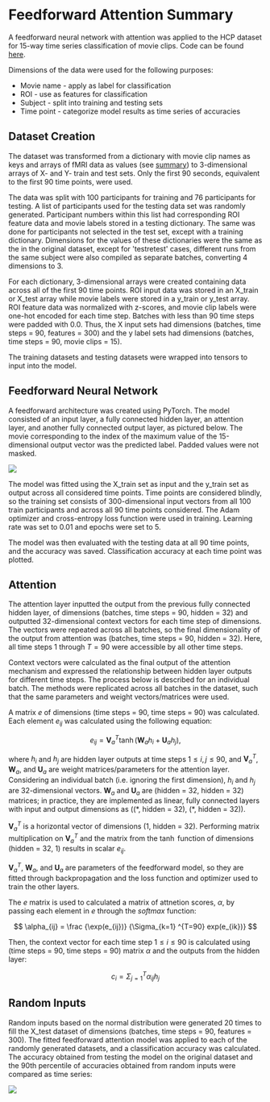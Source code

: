 # Feedforward Attention Summary

A feedforward neural network with attention was applied to the HCP dataset for 15-way time series classification of movie clips. Code can be found [here](ff_attention.ipynb).

Dimensions of the data were used for the following purposes:
* Movie name - apply as label for classification
* ROI - use as features for classification
* Subject - split into training and testing sets
* Time point - categorize model results as time series of accuracies

## Dataset Creation
The dataset was transformed from a dictionary with movie clip names as keys and arrays of fMRI data as values (see [summary](hcp_summary.md)) to 3-dimensional arrays of X- and Y- train and test sets. Only the first 90 seconds, equivalent to the first 90 time points, were used. 

The data was split with 100 participants for training and 76 participants for testing. A list of participants used for the testing data set was randomly generated. Participant numbers within this list had corresponding ROI feature data and movie labels stored in a testing dictionary. The same was done for participants not selected in the test set, except with a training dictionary. Dimensions for the values of these dictionaries were the same as the in the original dataset, except for 'testretest' cases, different runs from the same subject were also compiled as separate batches, converting 4 dimensions to 3.

For each dictionary, 3-dimensional arrays were created containing data across all of the first 90 time points. ROI input data was stored in an X_train or X_test array while movie labels were stored in a y_train or y_test array. ROI feature data was normalized with z-scores, and movie clip labels were one-hot encoded for each time step. Batches with less than 90 time steps were padded with 0.0. Thus, the X input sets had dimensions (batches, time steps = 90, features = 300) and the y label sets had dimensions (batches, time steps = 90, movie clips = 15).

The training datasets and testing datasets were wrapped into tensors to input into the model.

## Feedforward Neural Network
A feedforward architecture was created using PyTorch. The model consisted of an input layer, a fully connected hidden layer, an attention layer, and another fully connected output layer, as pictured below. The movie corresponding to the index of the maximum value of the 15-dimensional output vector was the predicted label. Padded values were not masked.

![](./images/ff_neural_network_attention.drawio.png)

The model was fitted using the X_train set as input and the y_train set as output across all considered time points. Time points are considered blindly, so the training set consists of 300-dimensional input vectors from all 100 train participants and across all 90 time points considered. The Adam optimizer and cross-entropy loss function were used in training. Learning rate was set to 0.01 and epochs were set to 5. 

The model was then evaluated with the testing data at all 90 time points, and the accuracy was saved. Classification accuracy at each time point was plotted.

## Attention
The attention layer inputted the output from the previous fully connected hidden layer, of dimensions (batches, time steps = 90, hidden = 32) and outputted 32-dimensional context vectors for each time step of dimensions. The vectors were repeated across all batches, so the final dimensionality of the output from attention was (batches, time steps = 90, hidden = 32). Here, all time steps $1$ through $T=90$ were accessible by all other time steps.

Context vectors were calculated as the final output of the attention mechanism and expressed the relationship between hidden layer outputs for different time steps. The process below is described for an individual batch. The methods were replicated across all batches in the dataset, such that the same parameters and weight vectors/matrices were used.

A matrix $e$ of dimensions (time steps = 90, time steps = 90) was calculated. Each element $e_{ij}$ was calculated using the following equation:

$$
e_{ij} = \boldsymbol{V}_{a} ^{T} \tanh(\boldsymbol{W}_{a}h_{i} + \boldsymbol{U}_{a}h_{j}),
$$

where $h_i$ and $h_j$ are hidden layer outputs at time steps $1 \le i,j \le 90$, and $\boldsymbol{V}_{a} ^{T}$, $\boldsymbol{W}_{a}$, and $\boldsymbol{U}_{a}$ are weight matrices/parameters for the attention layer. Considering an individual batch (i.e. ignoring the first dimension), $h_i$ and $h_j$ are 32-dimensional vectors. $\boldsymbol{W}_{a}$ and $\boldsymbol{U}_{a}$ are (hidden = 32, hidden = 32) matrices; in practice, they are implemented as linear, fully connected layers with input and output dimensions as ((\*, hidden = 32), (\*, hidden = 32)). 

$\boldsymbol{V}_{a}^{T}$ is a horizontal vector of dimensions (1, hidden = 32). Performing matrix multiplication on $\boldsymbol{V}_{a}^{T}$ and the matrix from the $\tanh$ function of dimensions (hidden = 32, 1) results in scalar $e_{ij}$.

$\boldsymbol{V}_{a} ^{T}$, $\boldsymbol{W}_{a}$, and $\boldsymbol{U}_{a}$ are parameters of the feedforward model, so they are fitted through backpropagation and the loss function and optimizer used to train the other layers.

The $e$ matrix is used to calculated a matrix of attnetion scores, $\alpha$, by passing each element in $e$ through the $softmax$ function:

$$
\alpha_{ij} = \frac {\exp(e_{ij})} {\Sigma_{k=1} ^{T=90} exp(e_{ik})}
$$

Then, the context vector for each time step $1 \le i \le 90$ is calculated using (time steps = 90, time steps = 90) matrix $\alpha$ and the outputs from the hidden layer:

$$
c_{i} = \Sigma _{j=1} ^{T} \alpha_{ij} h_{j}
$$

## Random Inputs

Random inputs based on the normal distribution were generated 20 times to fill the X_test dataset of dimensions (batches, time steps = 90, features = 300). The fitted feedforward attention model was applied to each of the randomly generated datasets, and a classification accuracy was calculated. The accuracy obtained from testing the model on the original dataset and the 90th percentile of accuracies obtained from random inputs were compared as time series:

![](./images/ff_attention_accuracy.png)